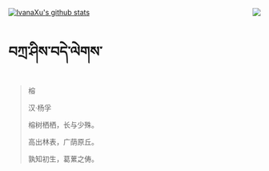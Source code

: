 [![IvanaXu's github stats](https://github-readme-stats.vercel.app/api?username=IvanaXu&show_icons=true&theme=vue-dark)](https://github.com/anuraghazra/github-readme-stats)
<img align="right" src="https://github-readme-stats.vercel.app/api/top-langs/?username=IvanaXu&langs_count=3&theme=graywhite" />
# བཀྲ་ཤིས་བདེ་ལེགས་
> 榕
>
> 汉·杨孚
>
> 榕树栖栖，长与少殊。
> 
> 高出林表，广荫原丘。
> 
> 孰知初生，葛蔂之俦。